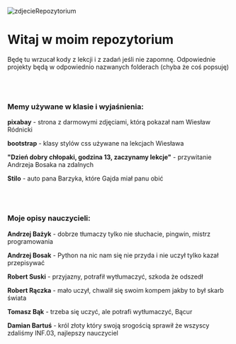 ![zdjecieRepozytorium](https://user-images.githubusercontent.com/95073438/202557030-62293c73-9cbc-4dfa-9f23-9c5438402cbf.jpg)

<h1>Witaj w moim repozytorium</h1>

Będę tu wrzucał kody z lekcji i z zadań jeśli nie zapomnę. Odpowiednie projekty będą w odpowiednio nazwanych folderach (chyba że coś popsuję)

<br><br>

<h3>Memy używane w klasie i wyjaśnienia:</h3>

<b>pixabay</b> - strona z darmowymi zdjęciami, którą pokazał nam Wiesław Ródnicki

<b>bootstrap</b> - klasy stylów css używane na lekcjach Wiesława

<b>"Dzień dobry chłopaki, godzina 13, zaczynamy lekcje"</b> - przywitanie Andrzeja Bosaka na zdalnych

<b>Stilo</b> - auto pana Barzyka, które Gajda miał panu obić

<br><br>

<h3>Moje opisy nauczycieli:</h3>

<b>Andrzej Bażyk</b> - dobrze tłumaczy tylko nie słuchacie, pingwin, mistrz programowania

<b>Andrzej Bosak</b> - Python na nic nam się nie przyda i nie uczył tylko kazał przepisywać

<b>Robert Suski</b> - przyjazny, potrafił wytłumaczyć, szkoda że odszedł

<b>Robert Rączka</b> - mało uczył, chwalił się swoim kompem jakby to był skarb świata

<b>Tomasz Bąk</b> - trzeba się uczyć, ale potrafi wytłumaczyć, Bącur

<b>Damian Bartuś</b> - król złoty który swoją srogością sprawił że wszyscy zdaliśmy INF.03, najlepszy nauczyciel
